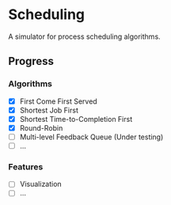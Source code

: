 ﻿# Scheduling

A simulator for process scheduling algorithms.

## Progress
### Algorithms
- [x] First Come First Served
- [x] Shortest Job First
- [x] Shortest Time-to-Completion First
- [x] Round-Robin
- [ ] Multi-level Feedback Queue (Under testing)
- [ ] ...

### Features
- [ ] Visualization
- [ ] ...